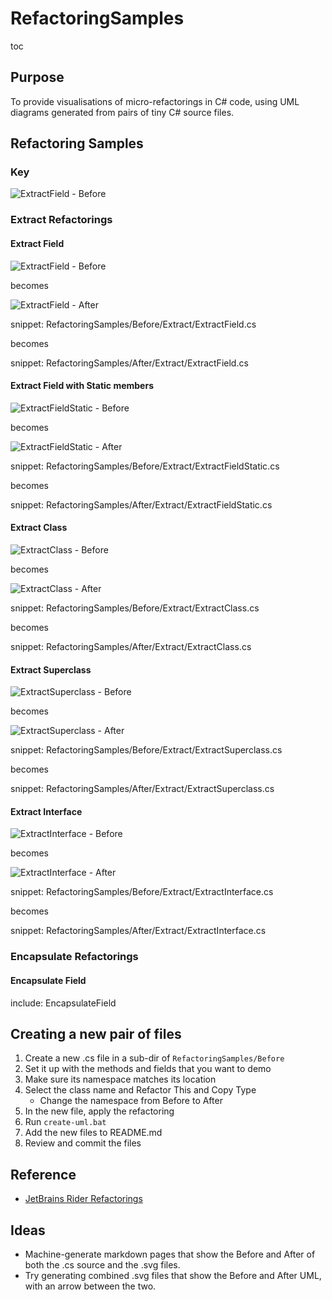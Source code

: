 <a id="top"></a>

# RefactoringSamples

toc

## Purpose

To provide visualisations of micro-refactorings in C# code, using UML diagrams generated from pairs of tiny C# source files.

## Refactoring Samples

### Key

![ExtractField - Before](uml/Keys/Key.svg?raw=true)

### Extract Refactorings

#### Extract Field

![ExtractField - Before](uml/Before/Extract/ExtractField.svg?raw=true)

becomes

![ExtractField - After](uml/After/Extract/ExtractField.svg?raw=true)

snippet: RefactoringSamples/Before/Extract/ExtractField.cs

becomes

snippet: RefactoringSamples/After/Extract/ExtractField.cs

#### Extract Field with Static members

![ExtractFieldStatic - Before](uml/Before/Extract/ExtractFieldStatic.svg?raw=true)

becomes

![ExtractFieldStatic - After](uml/After/Extract/ExtractFieldStatic.svg?raw=true)

snippet: RefactoringSamples/Before/Extract/ExtractFieldStatic.cs

becomes

snippet: RefactoringSamples/After/Extract/ExtractFieldStatic.cs

#### Extract Class

![ExtractClass - Before](uml/Before/Extract/ExtractClass.svg?raw=true)

becomes

![ExtractClass - After](uml/After/Extract/ExtractClass.svg?raw=true)

snippet: RefactoringSamples/Before/Extract/ExtractClass.cs

becomes

snippet: RefactoringSamples/After/Extract/ExtractClass.cs

#### Extract Superclass

![ExtractSuperclass - Before](uml/Before/Extract/ExtractSuperclass.svg?raw=true)

becomes

![ExtractSuperclass - After](uml/After/Extract/ExtractSuperclass.svg?raw=true)


snippet: RefactoringSamples/Before/Extract/ExtractSuperclass.cs

becomes

snippet: RefactoringSamples/After/Extract/ExtractSuperclass.cs

#### Extract Interface

![ExtractInterface - Before](uml/Before/Extract/ExtractInterface.svg?raw=true)

becomes

![ExtractInterface - After](uml/After/Extract/ExtractInterface.svg?raw=true)

snippet: RefactoringSamples/Before/Extract/ExtractInterface.cs

becomes

snippet: RefactoringSamples/After/Extract/ExtractInterface.cs

### Encapsulate Refactorings

#### Encapsulate Field

include: EncapsulateField

## Creating a new pair of files

1. Create a new .cs file in a sub-dir of `RefactoringSamples/Before`
1. Set it up with the methods and fields that you want to demo
1. Make sure its namespace matches its location
1. Select the class name and Refactor This and Copy Type
    * Change the namespace from Before to After
1. In the new file, apply the refactoring
1. Run `create-uml.bat`
1. Add the new files to README.md
1. Review and commit the files

## Reference

* [JetBrains Rider Refactorings](https://www.jetbrains.com/help/rider/Refactorings__Index.html)

## Ideas

* Machine-generate markdown pages that show the Before and After of both the .cs source and the .svg files.
* Try generating combined .svg files that show the Before and After UML, with an arrow between the two.
